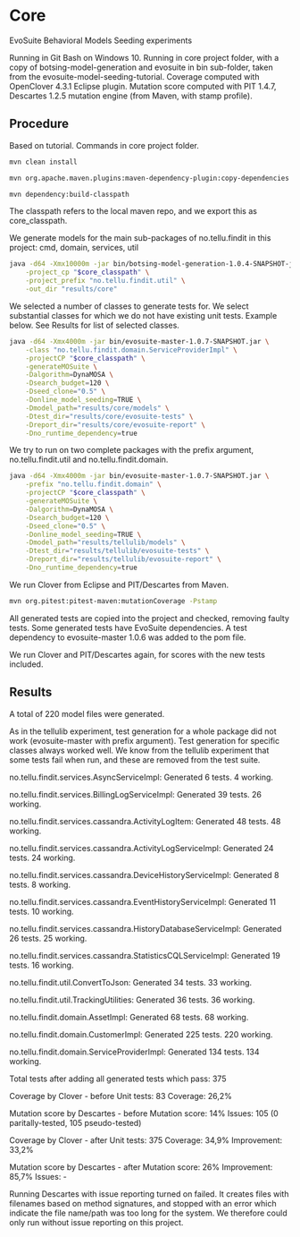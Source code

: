 # Core
EvoSuite Behavioral Models Seeding experiments

Running in Git Bash on Windows 10.
Running in core project folder, with a copy of botsing-model-generation and evosuite in bin sub-folder, taken from the evosuite-model-seeding-tutorial.
Coverage computed with OpenClover 4.3.1 Eclipse plugin.
Mutation score computed with PIT 1.4.7, Descartes 1.2.5 mutation engine (from Maven, with stamp profile).

## Procedure
Based on tutorial. Commands in core project folder.

```bash
mvn clean install

mvn org.apache.maven.plugins:maven-dependency-plugin:copy-dependencies

mvn dependency:build-classpath
```
The classpath refers to the local maven repo, and we export this as core_classpath.

We generate models for the main sub-packages of no.tellu.findit in this project: cmd, domain, services, util
```bash
java -d64 -Xmx10000m -jar bin/botsing-model-generation-1.0.4-SNAPSHOT-jar-with-dependencies.jar \
	-project_cp "$core_classpath" \
	-project_prefix "no.tellu.findit.util" \
	-out_dir "results/core"
```

We selected a number of classes to generate tests for. We select substantial classes for which we do not have existing unit tests. Example below. See Results for list of selected classes.
```bash
java -d64 -Xmx4000m -jar bin/evosuite-master-1.0.7-SNAPSHOT.jar \
	-class "no.tellu.findit.domain.ServiceProviderImpl" \
	-projectCP "$core_classpath" \
	-generateMOSuite \
	-Dalgorithm=DynaMOSA \
	-Dsearch_budget=120 \
	-Dseed_clone="0.5" \
	-Donline_model_seeding=TRUE \
	-Dmodel_path="results/core/models" \
	-Dtest_dir="results/core/evosuite-tests" \
	-Dreport_dir="results/core/evosuite-report" \
	-Dno_runtime_dependency=true
```

We try to run on two complete packages with the prefix argument, no.tellu.findit.util and no.tellu.findit.domain.
```bash
java -d64 -Xmx4000m -jar bin/evosuite-master-1.0.7-SNAPSHOT.jar \
	-prefix "no.tellu.findit.domain" \
	-projectCP "$core_classpath" \
	-generateMOSuite \
	-Dalgorithm=DynaMOSA \
	-Dsearch_budget=120 \
	-Dseed_clone="0.5" \
	-Donline_model_seeding=TRUE \
	-Dmodel_path="results/tellulib/models" \
	-Dtest_dir="results/tellulib/evosuite-tests" \
	-Dreport_dir="results/tellulib/evosuite-report" \
	-Dno_runtime_dependency=true
```

We run Clover from Eclipse and PIT/Descartes from Maven.

```bash
mvn org.pitest:pitest-maven:mutationCoverage -Pstamp
```

All generated tests are copied into the project and checked, removing faulty tests. Some generated tests have EvoSuite dependencies.
A test dependency to evosuite-master 1.0.6 was added to the pom file.

We run Clover and PIT/Descartes again, for scores with the new tests included.

## Results
A total of 220 model files were generated.

As in the tellulib experiment, test generation for a whole package did not work (evosuite-master with prefix argument). Test generation for specific classes always worked well. We know from the tellulib experiment that some tests fail when run, and these are removed from the test suite.

no.tellu.findit.services.AsyncServiceImpl:
Generated 6 tests. 4 working.

no.tellu.findit.services.BillingLogServiceImpl:
Generated 39 tests. 26 working.

no.tellu.findit.services.cassandra.ActivityLogItem:
Generated 48 tests. 48 working.

no.tellu.findit.services.cassandra.ActivityLogServiceImpl:
Generated 24 tests. 24 working.

no.tellu.findit.services.cassandra.DeviceHistoryServiceImpl:
Generated 8 tests. 8 working.

no.tellu.findit.services.cassandra.EventHistoryServiceImpl:
Generated 11 tests. 10 working.

no.tellu.findit.services.cassandra.HistoryDatabaseServiceImpl:
Generated 26 tests. 25 working.

no.tellu.findit.services.cassandra.StatisticsCQLServiceImpl:
Generated 19 tests. 16 working.

no.tellu.findit.util.ConvertToJson:
Generated 34 tests. 33 working.

no.tellu.findit.util.TrackingUtilities:
Generated 36 tests. 36 working.

no.tellu.findit.domain.AssetImpl:
Generated 68 tests. 68 working.

no.tellu.findit.domain.CustomerImpl:
Generated 225 tests. 220 working.

no.tellu.findit.domain.ServiceProviderImpl:
Generated 134 tests. 134 working.

Total tests after adding all generated tests which pass: 375

Coverage by Clover - before
Unit tests: 83
Coverage: 26,2%

Mutation score by Descartes - before
Mutation score: 14%
Issues: 105 (0 paritally-tested, 105 pseudo-tested)

Coverage by Clover - after
Unit tests: 375
Coverage: 34,9%
Improvement: 33,2%

Mutation score by Descartes - after
Mutation score: 26%
Improvement: 85,7%
Issues: -

Running Descartes with issue reporting turned on failed. It creates files with filenames based on method signatures, and stopped with an error which indicate the file name/path was too long for the system. We therefore could only run without issue reporting on this project.
